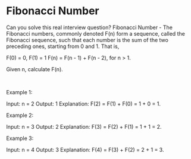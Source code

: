 # Fibonacci Number

Can you solve this real interview question? Fibonacci Number - The Fibonacci numbers, commonly denoted F(n) form a sequence, called the Fibonacci sequence, such that each number is the sum of the two preceding ones, starting from 0 and 1. That is,


F(0) = 0, F(1) = 1
F(n) = F(n - 1) + F(n - 2), for n > 1.


Given n, calculate F(n).

 

Example 1:


Input: n = 2
Output: 1
Explanation: F(2) = F(1) + F(0) = 1 + 0 = 1.


Example 2:


Input: n = 3
Output: 2
Explanation: F(3) = F(2) + F(1) = 1 + 1 = 2.


Example 3:


Input: n = 4
Output: 3
Explanation: F(4) = F(3) + F(2) = 2 + 1 = 3.